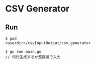 # CSV Generator

## Run
```
$ pwd
<userdir>/csvInputOutput/csv_generator

$ go run main.go
// 何行生成するか整数値で入力
```
